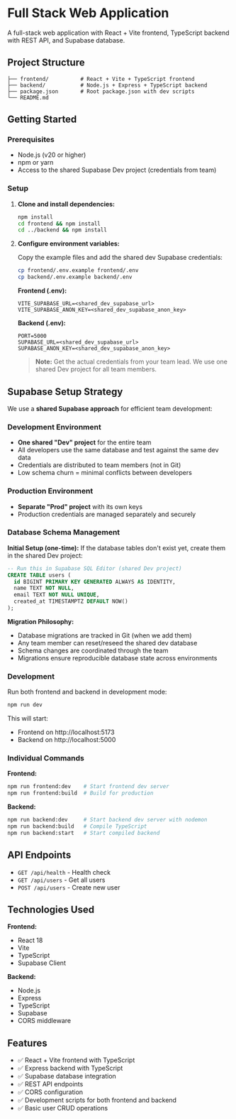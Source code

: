 # Full Stack Web Application

A full-stack web application with React + Vite frontend, TypeScript backend with REST API, and Supabase database.

## Project Structure

```
├── frontend/          # React + Vite + TypeScript frontend
├── backend/           # Node.js + Express + TypeScript backend
├── package.json       # Root package.json with dev scripts
└── README.md
```

## Getting Started

### Prerequisites

- Node.js (v20 or higher)
- npm or yarn
- Access to the shared Supabase Dev project (credentials from team)

### Setup

1. **Clone and install dependencies:**
   ```bash
   npm install
   cd frontend && npm install
   cd ../backend && npm install
   ```

2. **Configure environment variables:**
   
   Copy the example files and add the shared dev Supabase credentials:
   ```bash
   cp frontend/.env.example frontend/.env
   cp backend/.env.example backend/.env
   ```
   
   **Frontend (.env):**
   ```
   VITE_SUPABASE_URL=<shared_dev_supabase_url>
   VITE_SUPABASE_ANON_KEY=<shared_dev_supabase_anon_key>
   ```
   
   **Backend (.env):**
   ```
   PORT=5000
   SUPABASE_URL=<shared_dev_supabase_url>
   SUPABASE_ANON_KEY=<shared_dev_supabase_anon_key>
   ```
   
   > **Note:** Get the actual credentials from your team lead. We use one shared Dev project for all team members.

## Supabase Setup Strategy

We use a **shared Supabase approach** for efficient team development:

### Development Environment
- **One shared "Dev" project** for the entire team
- All developers use the same database and test against the same dev data
- Credentials are distributed to team members (not in Git)
- Low schema churn = minimal conflicts between developers

### Production Environment  
- **Separate "Prod" project** with its own keys
- Production credentials are managed separately and securely

### Database Schema Management

**Initial Setup (one-time):**
If the database tables don't exist yet, create them in the shared Dev project:

```sql
-- Run this in Supabase SQL Editor (shared Dev project)
CREATE TABLE users (
  id BIGINT PRIMARY KEY GENERATED ALWAYS AS IDENTITY,
  name TEXT NOT NULL,
  email TEXT NOT NULL UNIQUE,
  created_at TIMESTAMPTZ DEFAULT NOW()
);
```

**Migration Philosophy:**
- Database migrations are tracked in Git (when we add them)
- Any team member can reset/reseed the shared dev database
- Schema changes are coordinated through the team
- Migrations ensure reproducible database state across environments

### Development

Run both frontend and backend in development mode:
```bash
npm run dev
```

This will start:
- Frontend on http://localhost:5173
- Backend on http://localhost:5000

### Individual Commands

**Frontend:**
```bash
npm run frontend:dev    # Start frontend dev server
npm run frontend:build  # Build for production
```

**Backend:**
```bash
npm run backend:dev     # Start backend dev server with nodemon
npm run backend:build   # Compile TypeScript
npm run backend:start   # Start compiled backend
```

## API Endpoints

- `GET /api/health` - Health check
- `GET /api/users` - Get all users
- `POST /api/users` - Create new user

## Technologies Used

**Frontend:**
- React 18
- Vite
- TypeScript
- Supabase Client

**Backend:**
- Node.js
- Express
- TypeScript
- Supabase
- CORS middleware

## Features

- ✅ React + Vite frontend with TypeScript
- ✅ Express backend with TypeScript
- ✅ Supabase database integration
- ✅ REST API endpoints
- ✅ CORS configuration
- ✅ Development scripts for both frontend and backend
- ✅ Basic user CRUD operations